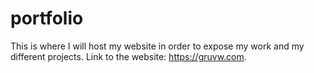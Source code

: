 # portfolio


This is where I will host my website in order to expose my work and my different projects.
Link to the website: https://gruvw.com.
